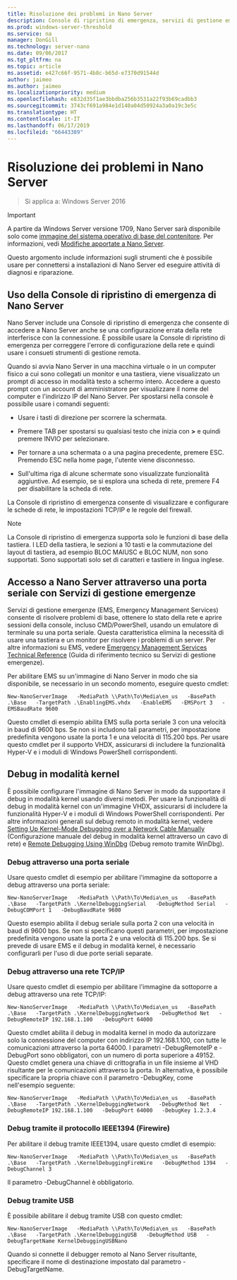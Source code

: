 ```yaml
---
title: Risoluzione dei problemi in Nano Server
description: Console di ripristino di emergenza, servizi di gestione emergenze, debug del kernel
ms.prod: windows-server-threshold
ms.service: na
manager: DonGill
ms.technology: server-nano
ms.date: 09/06/2017
ms.tgt_pltfrm: na
ms.topic: article
ms.assetid: e427c66f-9571-4b8c-b65d-e7370d91544d
author: jaimeo
ms.author: jaimeo
ms.localizationpriority: medium
ms.openlocfilehash: e832d35f1ae3bbdba256b3531a22f93b69cadbb3
ms.sourcegitcommit: 3743cf691a984e1d140a04d50924a3a0a19c3e5c
ms.translationtype: HT
ms.contentlocale: it-IT
ms.lasthandoff: 06/17/2019
ms.locfileid: "66443389"
---
```

# <a name="troubleshooting-nano-server"></a>Risoluzione dei problemi in Nano Server

>Si applica a: Windows Server 2016

> [!IMPORTANT]
> A partire da Windows Server versione 1709, Nano Server sarà disponibile solo come [immagine del sistema operativo di base del contenitore](/virtualization/windowscontainers/quick-start/using-insider-container-images#install-base-container-image). Per informazioni, vedi [Modifiche apportate a Nano Server](nano-in-semi-annual-channel.md). 

Questo argomento include informazioni sugli strumenti che è possibile usare per connettersi a installazioni di Nano Server ed eseguire attività di diagnosi e riparazione.  
  
## <a name="using-the-nano-server-recovery-console"></a>Uso della Console di ripristino di emergenza di Nano Server 
 
Nano Server include una Console di ripristino di emergenza che consente di accedere a Nano Server anche se una configurazione errata della rete interferisce con la connessione. È possibile usare la Console di ripristino di emergenza per correggere l'errore di configurazione della rete e quindi usare i consueti strumenti di gestione remota.  
  
Quando si avvia Nano Server in una macchina virtuale o in un computer fisico a cui sono collegati un monitor e una tastiera, viene visualizzato un prompt di accesso in modalità testo a schermo intero. Accedere a questo prompt con un account di amministratore per visualizzare il nome del computer e l'indirizzo IP del Nano Server. Per spostarsi nella console è possibile usare i comandi seguenti:  
  
-   Usare i tasti di direzione per scorrere la schermata.  
  
-   Premere TAB per spostarsi su qualsiasi testo che inizia con **>** e quindi premere INVIO per selezionare.  
  
-   Per tornare a una schermata o a una pagina precedente, premere ESC. Premendo ESC nella home page, l'utente viene disconnesso.  
  
-   Sull'ultima riga di alcune schermate sono visualizzate funzionalità aggiuntive. Ad esempio, se si esplora una scheda di rete, premere F4 per disabilitare la scheda di rete.  
  
La Console di ripristino di emergenza consente di visualizzare e configurare le schede di rete, le impostazioni TCP/IP e le regole del firewall.
> [!NOTE]
> La Console di ripristino di emergenza supporta solo le funzioni di base della tastiera. I LED della tastiera, le sezioni a 10 tasti e la commutazione del layout di tastiera, ad esempio BLOC MAIUSC e BLOC NUM, non sono supportati. Sono supportati solo set di caratteri e tastiere in lingua inglese.

## <a name="accessing-nano-server-over-a-serial-port-with-emergency-management-services"></a>Accesso a Nano Server attraverso una porta seriale con Servizi di gestione emergenze  
Servizi di gestione emergenze (EMS, Emergency Management Services) consente di risolvere problemi di base, ottenere lo stato della rete e aprire sessioni della console, incluso CMD/PowerShell, usando un emulatore di terminale su una porta seriale. Questa caratteristica elimina la necessità di usare una tastiera e un monitor per risolvere i problemi di un server. Per altre informazioni su EMS, vedere [Emergency Management Services Technical Reference](https://technet.microsoft.com/library/cc784411(v=ws.10).aspx) (Guida di riferimento tecnico su Servizi di gestione emergenze).

Per abilitare EMS su un'immagine di Nano Server in modo che sia disponibile, se necessario in un secondo momento, eseguire questo cmdlet:  
  
`New-NanoServerImage   -MediaPath \\Path\To\Media\en_us   -BasePath .\Base   -TargetPath .\EnablingEMS.vhdx   -EnableEMS   -EMSPort 3   -EMSBaudRate 9600`  
  
Questo cmdlet di esempio abilita EMS sulla porta seriale 3 con una velocità in baud di 9600 bps. Se non si includono tali parametri, per impostazione predefinita vengono usate la porta 1 e una velocità di 115.200 bps. Per usare questo cmdlet per il supporto VHDX, assicurarsi di includere la funzionalità Hyper-V e i moduli di Windows PowerShell corrispondenti.

## <a name="kernel-debugging"></a>Debug in modalità kernel  
È possibile configurare l'immagine di Nano Server in modo da supportare il debug in modalità kernel usando diversi metodi. Per usare la funzionalità di debug in modalità kernel con un'immagine VHDX, assicurarsi di includere la funzionalità Hyper-V e i moduli di Windows PowerShell corrispondenti. Per altre informazioni generali sul debug remoto in modalità kernel, vedere [Setting Up Kernel-Mode Debugging over a Network Cable Manually](https://msdn.microsoft.com/library/windows/hardware/hh439346%28v=vs.85%29.aspx) (Configurazione manuale del debug in modalità kernel attraverso un cavo di rete) e [Remote Debugging Using WinDbg](https://msdn.microsoft.com/library/windows/hardware/hh451173%28v=vs.85%29.aspx) (Debug remoto tramite WinDbg).  
  
### <a name="debugging-using-a-serial-port"></a>Debug attraverso una porta seriale  
Usare questo cmdlet di esempio per abilitare l'immagine da sottoporre a debug attraverso una porta seriale:  
  
`New-NanoServerImage   -MediaPath \\Path\To\Media\en_us   -BasePath .\Base   -TargetPath .\KernelDebuggingSerial   -DebugMethod Serial   -DebugCOMPort 1   -DebugBaudRate 9600`  
  
Questo esempio abilita il debug seriale sulla porta 2 con una velocità in baud di 9600 bps. Se non si specificano questi parametri, per impostazione predefinita vengono usate la porta 2 e una velocità di 115.200 bps. Se si prevede di usare EMS e il debug in modalità kernel, è necessario configurarli per l'uso di due porte seriali separate.  
  
### <a name="debugging-over-a-tcpip-network"></a>Debug attraverso una rete TCP/IP  
Usare questo cmdlet di esempio per abilitare l'immagine da sottoporre a debug attraverso una rete TCP/IP:  
  
`New-NanoServerImage   -MediaPath \\Path\To\Media\en_us   -BasePath .\Base   -TargetPath .\KernelDebuggingNetwork   -DebugMethod Net   -DebugRemoteIP 192.168.1.100   -DebugPort 64000`  
  
Questo cmdlet abilita il debug in modalità kernel in modo da autorizzare solo la connessione del computer con indirizzo IP 192.168.1.100, con tutte le comunicazioni attraverso la porta 64000. I parametri -DebugRemoteIP e -DebugPort sono obbligatori, con un numero di porta superiore a 49152. Questo cmdlet genera una chiave di crittografia in un file insieme al VHD risultante per le comunicazioni attraverso la porta. In alternativa, è possibile specificare la propria chiave con il parametro -DebugKey, come nell'esempio seguente:  
  
`New-NanoServerImage   -MediaPath \\Path\To\Media\en_us   -BasePath .\Base   -TargetPath .\KernelDebuggingNetwork   -DebugMethod Net   -DebugRemoteIP 192.168.1.100   -DebugPort 64000   -DebugKey 1.2.3.4`  
  
### <a name="debugging-using-the-ieee1394-protocol-firewire"></a>Debug tramite il protocollo IEEE1394 (Firewire)  
Per abilitare il debug tramite IEEE1394, usare questo cmdlet di esempio:  
  
`New-NanoServerImage   -MediaPath \\Path\To\Media\en_us   -BasePath .\Base   -TargetPath .\KernelDebuggingFireWire   -DebugMethod 1394   -DebugChannel 3`  
  
Il parametro -DebugChannel è obbligatorio.  
  
### <a name="debugging-using-usb"></a>Debug tramite USB  
È possibile abilitare il debug tramite USB con questo cmdlet:  
  
`New-NanoServerImage   -MediaPath \\Path\To\Media\en_us   -BasePath .\Base   -TargetPath .\KernelDebuggingUSB   -DebugMethod USB   -DebugTargetName KernelDebuggingUSBNano`  
  
Quando si connette il debugger remoto al Nano Server risultante, specificare il nome di destinazione impostato dal parametro -DebugTargetName.    